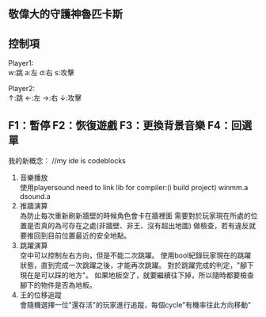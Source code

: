 <p1>敬偉大的守護神魯匹卡斯</p1>
--------------------------------
控制項
--------------------------------
Player1:                    
w:跳   a:左   d:右  s:攻擊

Player2:                   
↑:跳   ←:左   →:右  ↓:攻擊

F1：暫停
F2：恢復遊戲
F3：更換背景音樂
F4：回選單
--------------------------------
<p1>我的新概念：</p1>
//my ide is codeblocks
<ol>
<li>音樂播放</li>
使用playersound
need to link lib for compiler:(i build project)
winmm.a  dsound.a
<li>推牆演算</li>
為防止每次重新刷新牆壁的時候角色會卡在牆裡面
需要對於玩家現在所處的位置是否真的為可存在之處(非牆壁、非王、沒有超出地圖)
做檢查，若有違反就要推回到目前位置最近的安全地點。
<li>跳躍演算</li>
空中可以控制左右方向，但是不能二次跳躍。
使用bool紀錄玩家現在的跳躍狀態，直到完成一次跳躍之後，才能再次跳躍。
對於跳躍完成的判定，"腳下現在是可以踩的地方"。
如果地板空了，就要繼續往下掉，所以隨時都要檢查腳下的物件是否為地板。
<li>王的位移追蹤</li>
會隨機選擇一位"還存活"的玩家進行追蹤，每個cycle"有機率往此方向移動"
</ol>
